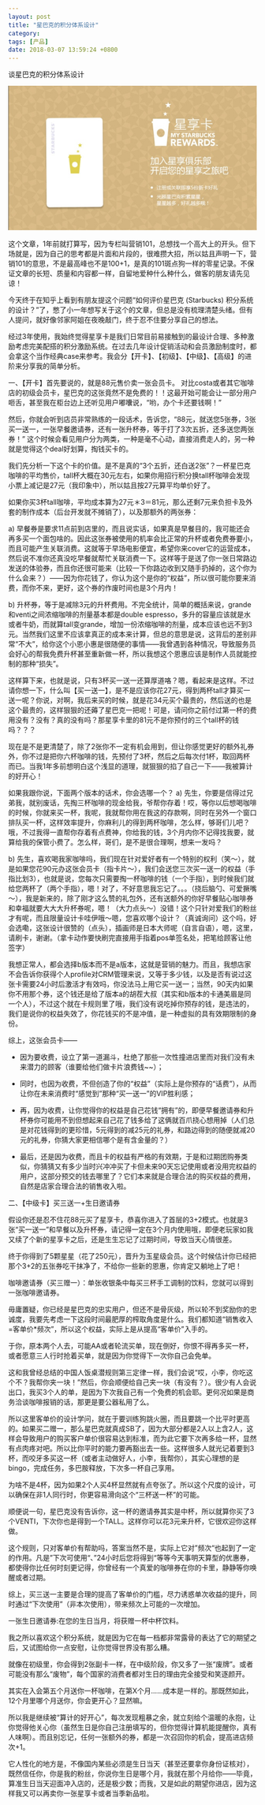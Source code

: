 ```yaml
---
layout: post
title: "星巴克的积分体系设计"
category: 
tags: [产品]
date: 2018-03-07 13:59:24 +0800
---
```

谈星巴克的积分体系设计

![~](/assets/12c567fb-6cda-4f8f-8626-b6eaefc00967.jpeg)

这个文章，1年前就打算写，因为专栏叫营销101，总想找一个高大上的开头。但下场就是，因为自己的思考都是片面和片段的，很难攒大招，所以姑且声明一下，营销101的意思，不是最高峰也不是100+1，是真的101斑点狗一样的零星记录。不保证文章的长短、质量和内容都一样，自留地爱种什么种什么，做客的朋友请先见谅！

今天终于在知乎上看到有朋友提这个问题“如何评价星巴克 (Starbucks) 积分系统的设计？”了，憋了小一年想写关于这个的文章，但总是没有梳理清楚头绪。但有人提问，就好像邻家阿姐在夜晚敲门，终于忍不住要分享自己的想法。

经过3年使用，我始终觉得星享卡是我们日常目前易接触到的最设计合理、多种激励考虑完美配搭的积分激励系统。在过去几年设计促销活动和会员激励制度时，都会拿这个当作经典case来参考。我会分【开卡】、【初级】、【中级】、【高级】的进阶来分享我的简单分析。

一、【开卡】首先要说的，就是88元售价卖一张会员卡。
对比costa或者其它咖啡店的初级会员卡，星巴克的这张竟然不是免费的！！这最开始可能会让一部分用户咂舌，甚至我在柜台边上还听见用户嘟囔说，“哟，办个卡还要钱啊！”

然后，你就会听到店员非常熟练的一段话术，告诉您，“88元，就送您5张券，3张买一送一，一张早餐邀请券，还有一张升杯券，等于打了3次五折，还多送您两张券！”
这个时候会看见用户分为两类，一种是毫不心动，直接消费走人的，另一种就是觉得这个deal好划算，掏钱买卡的。

我们先分析一下这个卡的价值。是不是真的“3个五折，还白送2张”？一杯星巴克咖啡的平均售价，tall杯大概在30元左右，如果你用招行积分换tall杯咖啡会发现小票上减记是27元（我印象中），所以姑且按27元算平均单价好了。

如果你买3杯tall咖啡，平均成本算为27元＊3＝81元，那么还剩7元来负担卡及外套的制作成本（后台开发就不摊销了），以及那额外的两张券：

a) 早餐券是要求11点前到店里的，而且说实话，如果真是早餐目的，我可能还会再多买一个面包啥的。因此这张券被使用的机率会比正常的升杯或者免费券要小，而且可能产生关联消费。这就等于早场电影便宜，希望你来cover它的运营成本，然后说不准你还真没吃早餐就帮忙关联消费一下。这样等于是送了你一张日常路边发送的体验券，而且你还很可能来（比较一下你路边收到又随手扔掉的，这个你为什么会来？）——因为你花钱了，你认为这个是你的“权益”，所以很可能你要来消费，而你不来，更好，这个券的作废时间也是3个月内！

b) 升杯券，等于是减除3元的升杯费用。不完全统计，简单的概括来说，grande和venti之间浓缩咖啡的剂量基本都是double espresso，多升的容量应该就是水或者牛奶，而就算tall变grande，增加一份浓缩咖啡的剂量，成本应该也远不到3元。当然我们这里不应该拿真正的成本来计算，但总的意思是说，这背后的差别非常“不大”，给你这个小恩小惠是很随便的事情——我曾遇到各种情况，导致服务员会好心的帮我免费升杯甚至重新做一杯，所以我想这个恩惠应该是制作人员就能控制的那种“损失”。

这样算下来，也就是说，只有3杯买一送一还算厚道咯？嗯，看起来是这样。不过请你想一下，什么叫【买一送一】，是不是应该你花27元，得到两杯tall才算买一送一呢？你说，对啊，我后来买的时候，就是花34元买个最贵的，然后送的也是这个最贵的，这样狠狠的还薅了星巴克一把呢！可是，请问你之前付过第一杯的费用没有？没有？真的没有吗？那星享卡里的81元不是你预付的三个tall杯的钱吗？？？

现在是不是更清楚了，除了2张你不一定有机会用到，但让你感觉更好的额外礼券外，你不过是把你六杯咖啡的钱，先预付了3杯，然后之后每次付1杯，取回两杯而已。当我1年多前想明白这个浅显的道理，就狠狠的掐了自己一下——我被算计的好开心！

如果我跟你说，下面两个版本的话术，你会选哪一个？
a) 先生，你要是信得过兄弟我，就别废话，先掏三杯咖啡的现金给我，爷帮你存着！哎，等你以后想喝咖啡的时候，你就来买一杯，我呢，我就帮你用在我这的存款啊，同时在另外一个窗口排队买一杯，这样效率提升，你麻利儿的得到两杯咖啡，怎么样，够哥们儿吧？哦，不过我得一直帮你存着有点费神，你给我的钱，3个月内你不记得找我要，就算给我的保管小费了。怎么样，哥们，是不是很合理啊，想来一发吗？

b) 先生，喜欢喝我家咖啡吗，我们现在针对爱好者有一个特别的权利（笑～），就是如果您花90元办这张会员卡（指卡片～），我们会送您三次买一送一的权益（手指比划3），也就是说，您每次只需要掏一杯咖啡的钱（一个手指），到时候我们就给您两杯了（两个手指），嗯！对了，不好意思我忘记了。。。（挠后脑勺、可爱撅嘴～），我是新来的，除了刚才这么赞的礼包外，还有送额外的你好早餐贴心咖啡券和幸福就要大大大升杯券呢，嗯！（大力点头～）没错！这个只针对爱我们的粉丝才有呢，而且限量设计卡哇伊哦～嗯，您喜欢哪个设计？（真诚询问）这个吗，好会选嘞，这张设计很赞的（点头），插画师是日本大师呢（自言自语），嗯，这里，请刷卡，谢谢。（拿卡动作要快刷完直接用手指着pos单签名处，把笔给顾客让他签字）

我想正常人，都会选择b版本而不是a版本，这就是营销的魅力。而且，我想店家不会告诉你获得个人profile对CRM管理来说，又等于多少钱，以及是否有说过这张卡需要24小时后激活才有效吗，你没法马上用它买一送一；当然，90天内如果你不用那个券，这个钱还是给了版本a的胡茬大叔（其实和b版本的卡通美眉是同一个人），不过这个就在卡规则里了哦，我们没有说吃掉你预存的钱，是违法的，我们是说你的权益失效了，你花钱买的不是冲值，是一种虚拟的具有效期限制的身份。

综上，这张会员卡——

- 因为要收费，设立了第一道漏斗，杜绝了那些一次性撞进店里而对我们没有未来潜力的顾客（谁要给他们做卡片浪费钱~~）；

- 同时，也因为收费，不但创造了你的“权益”（实际上是你预存的“话费”），从而让你在未来消费时“感觉到”那种“买一送一”的VIP胜利感；

- 再，因为收费，让你觉得你的权益是自己花钱“拥有”的，即便早餐邀请券和升杯券你可能用不到但想起来自己花了钱多给了这俩就百爪挠心想用掉（人们总是对花钱得到的更珍惜，5元得到的减25元的礼券，和路边得到的随便就减20元的礼券，你猜大家更相信哪个是有含金量的？）

- 最后，还是因为收费，而且卡的权益有严格的有效期，于是和过期团购券类似，你猜猜又有多少当时兴冲冲买了卡但未来90天忘记使用或者没用完权益的用户，这部分预交的钱去哪里了？它们本来就是合理合法的购买权益的费用，自然是店家合理合法的销售收入啦。

二、【中级卡】买三送一+生日邀请券

假设你还是忍不住花88元买了星享卡，恭喜你进入了首层的3+2模式。也就是3张“买一送一”和早餐以及升杯券，请记得一定在3个月内使用哦，即便老玩家如我又续了个新的星享卡之后，还是生生忘记了过期时间，导致当天心情很差。

终于你得到了5颗星星（花了250元），晋升为玉星级会员。这个时候估计你已经把那个3+2的五张券吃干抹净了，不给你一些新的恩惠，你肯定又躺地上了吧！

咖啡邀请券（买三赠一）：单张收银条中每买三杯手工调制的饮料，您就可以得到一张咖啡邀请券。

毋庸置疑，你已经是星巴克的忠实用户，但还不是骨灰级，所以轮不到奖励你的忠诚度，我要先考虑一下这段时间最肥厚的榨取角度是什么。我们都知道“销售收入=客单价*频次”，所以这个权益，实际上是从提高“客单价”入手的。

于你，原本两个人去，可能AA或者轮流买单，现在倒好，你恨不得再多买一杯，或者愿意三人行时抢着买单，就是因为你觉得下一次你自己会免单。

这和我曾经总结的中国人饭桌潜规则第三定律一样，我们会说“哎，小李，你吃这个不？我帮你夹一块！”然后，你会顺便给自己夹一块（有没有？）。很少有人会说出口，我买3个人的单，是因为下次我自己有一个免费的机会耶。更何况如果是商务洽谈咖啡报销的话，那更是要公器私用了么。

所以这里客单价的设计学问，就在于要训练狗跳火圈，而且要跳一个比平时更高的。如果买二赠一，那么星巴克就真成SB了，因为大部分都是2人以上含2人，这样会导致用户的购买客户单价很容易达到标准，而为此它要下次再多给一杯，显然有点肉疼对吧。所以比你平时的能力要再豁出去一些。这样很多人就光记着要到3杯，而咬牙多买这一杯（或者主动做好人，小李，我帮你），其实心理想的是bingo，完成任务，多巴胺释放，下次多一杯自己享用。

为啥不是4杯，因为如果2个人买4杯显然就有点夸张了。所以这个尺度的设计，可以确保在非1人同行时，你更容易滑向这个“三杯送一杯”的可能。

顺便说一句，星巴克没有告诉你，这一杯的邀请券其实是中杯，所以就算你买了3个VENTI，下次你也是得到一个TALL。这样你可以花3元来升杯，它很欢迎你这样做。

这个规则，只对客单价有帮助吗，答案当然不是，实际上它对”频次“也起到了一定的作用。凡是”下次可使用“、”24小时后您将得到“等等今天事明天算型的优惠券，都使得你比任何时刻更记得，你曾经有一个真爱的咖啡券在你的卡里，静静等你唤醒或者过期。

综上，买三送一主要是合理的提高了客单价的门槛，尽力诱惑单次收益的提升，同时通过“下次使用”（非本次使用），带来频次上可能的一次增加。

一张生日邀请券:在您的生日当月，将获赠一杯中杯饮料。

我之所以喜欢这个积分系统，就是因为它在每一档都非常露骨的表达了它的期望之后，又试图给你一点安慰，让你觉得世界没有那么糟。

就像在初级里，你会得到2张副卡一样，在中级阶段，你又多了一张“废牌”。或者可能没有那么“废物”，每个国家的消费者都对生日的理由完全接受和笑逐颜开。

其实在入会第五个月送你一杯咖啡，在第X个月……成本是一样的。那既然如此，12个月里哪个月送你，你会更开心？显然嘛。

所以我是继续被“算计的好开心”，每次发现粗暴之余，就立刻给个温暖的永抱，让你觉得他关心你（虽然生日是你自己注册填写的，但你觉得计算机能提醒你，真有人味啊）。而且别忘记，任何一张额外的券，都是一次召回你的机会，提高进店频次+1。

它人性化的地方是，不像国内某些必须是生日当天（甚至还要拿你身份证核对）， 既然信任你，你是我的粉丝，你说你生日是哪个月，我就在那个月给你——毕竟，算准生日当天迎面冲入店的，还是极少数；而我，又是如此的期望你进店，因为这样我又可以再卖你一张星享卡或者当季新品啦。
